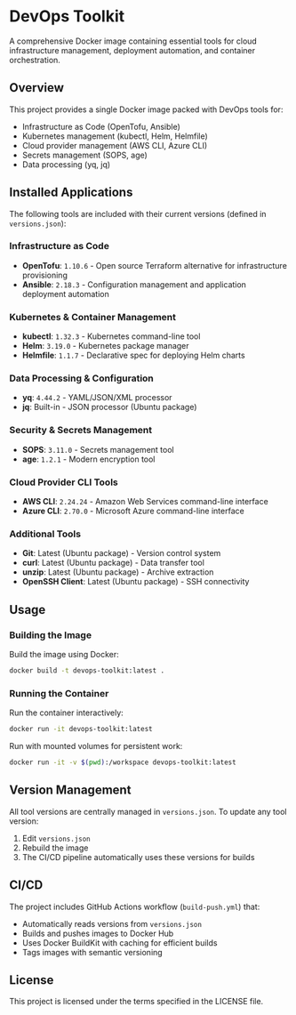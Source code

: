 # DevOps Toolkit

A comprehensive Docker image containing essential tools for cloud infrastructure management, deployment automation, and container orchestration.

## Overview

This project provides a single Docker image packed with DevOps tools for:
- Infrastructure as Code (OpenTofu, Ansible)
- Kubernetes management (kubectl, Helm, Helmfile)
- Cloud provider management (AWS CLI, Azure CLI)
- Secrets management (SOPS, age)
- Data processing (yq, jq)

## Installed Applications

The following tools are included with their current versions (defined in `versions.json`):

### Infrastructure as Code

- **OpenTofu**: `1.10.6` - Open source Terraform alternative for infrastructure provisioning
- **Ansible**: `2.18.3` - Configuration management and application deployment automation

### Kubernetes & Container Management

- **kubectl**: `1.32.3` - Kubernetes command-line tool
- **Helm**: `3.19.0` - Kubernetes package manager
- **Helmfile**: `1.1.7` - Declarative spec for deploying Helm charts

### Data Processing & Configuration

- **yq**: `4.44.2` - YAML/JSON/XML processor
- **jq**: Built-in - JSON processor (Ubuntu package)

### Security & Secrets Management

- **SOPS**: `3.11.0` - Secrets management tool
- **age**: `1.2.1` - Modern encryption tool

### Cloud Provider CLI Tools

- **AWS CLI**: `2.24.24` - Amazon Web Services command-line interface
- **Azure CLI**: `2.70.0` - Microsoft Azure command-line interface

### Additional Tools

- **Git**: Latest (Ubuntu package) - Version control system
- **curl**: Latest (Ubuntu package) - Data transfer tool
- **unzip**: Latest (Ubuntu package) - Archive extraction
- **OpenSSH Client**: Latest (Ubuntu package) - SSH connectivity

## Usage

### Building the Image

Build the image using Docker:

```bash
docker build -t devops-toolkit:latest .
```

### Running the Container

Run the container interactively:

```bash
docker run -it devops-toolkit:latest
```

Run with mounted volumes for persistent work:

```bash
docker run -it -v $(pwd):/workspace devops-toolkit:latest
```

## Version Management

All tool versions are centrally managed in `versions.json`. To update any tool version:

1. Edit `versions.json`
2. Rebuild the image
3. The CI/CD pipeline automatically uses these versions for builds

## CI/CD

The project includes GitHub Actions workflow (`build-push.yml`) that:

- Automatically reads versions from `versions.json`
- Builds and pushes images to Docker Hub
- Uses Docker BuildKit with caching for efficient builds
- Tags images with semantic versioning

## License

This project is licensed under the terms specified in the LICENSE file.